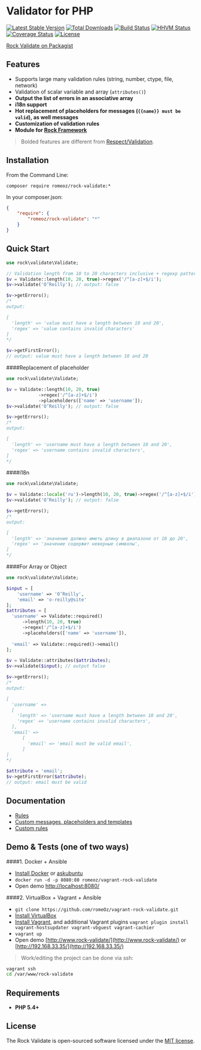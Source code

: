 Validator for PHP
=======================

[![Latest Stable Version](https://poser.pugx.org/romeOz/rock-validate/v/stable.svg)](https://packagist.org/packages/romeOz/rock-validate)
[![Total Downloads](https://poser.pugx.org/romeOz/rock-validate/downloads.svg)](https://packagist.org/packages/romeOz/rock-validate)
[![Build Status](https://travis-ci.org/romeOz/rock-validate.svg?branch=master)](https://travis-ci.org/romeOz/rock-validate)
[![HHVM Status](http://hhvm.h4cc.de/badge/romeoz/rock-validate.svg)](http://hhvm.h4cc.de/package/romeoz/rock-validate)
[![Coverage Status](https://coveralls.io/repos/romeOz/rock-validate/badge.svg?branch=master)](https://coveralls.io/r/romeOz/rock-validate?branch=master)
[![License](https://poser.pugx.org/romeOz/rock-validate/license.svg)](https://packagist.org/packages/romeOz/rock-validate)

[Rock Validate on Packagist](https://packagist.org/packages/romeOz/rock-validate)

Features
-------------------

 * Supports large many validation rules (string, number, ctype, file, network)
 * Validation of scalar variable and array (`attributes()`)
 * **Output the list of errors in an associative array**
 * **i18n support**
 * **Hot replacement of placeholders for messages (`{{name}} must be valid`), as well messages**
 * **Customization of validation rules**
 * **Module for [Rock Framework](https://github.com/romeOz/rock)**

> Bolded features are different from [Respect/Validation](https://github.com/Respect/Validation).

Installation
-------------------

From the Command Line:

```composer require romeoz/rock-validate:*```

In your composer.json:

```json
{
    "require": {
        "romeoz/rock-validate": "*"
    }
}
```

Quick Start
-------------------

```php
use rock\validate\Validate;

// Validation length from 10 to 20 characters inclusive + regexp pattern
$v = Validate::length(10, 20, true)->regex('/^[a-z]+$/i');
$v->validate('O’Reilly'); // output: false

$v->getErrors();
/*
output:

[
  'length' => 'value must have a length between 10 and 20',
  'regex' => 'value contains invalid characters'
]
*/

$v->getFirstError();
// output: value must have a length between 10 and 20
```

####Replacement of placeholder

```php
use rock\validate\Validate;

$v = Validate::length(10, 20, true)
            ->regex('/^[a-z]+$/i')
            ->placeholders(['name' => 'username']);
$v->validate('O’Reilly'); // output: false

$v->getErrors();
/*
output:

[
  'length' => 'username must have a length between 10 and 20',
  'regex' => 'username contains invalid characters',
]
*/
```

####i18n

```php
use rock\validate\Validate;

$v = Validate::locale('ru')->length(10, 20, true)->regex('/^[a-z]+$/i');
$v->validate('O’Reilly'); // output: false

$v->getErrors();
/*
output:

[
  'length' => 'значение должно иметь длину в диапазоне от 10 до 20',
  'regex' => 'значение содержит неверные символы',
]
*/
```

####For Array or Object

```php
use rock\validate\Validate;

$input = [
    'username' => 'O’Reilly',
    'email' => 'o-reilly@site'
];
$attributes = [
  'username' => Validate::required()
      ->length(10, 20, true)
      ->regex('/^[a-z]+$/i')
      ->placeholders(['name' => 'username']),
  
  'email' => Validate::required()->email()
];

$v = Validate::attributes($attributes);
$v->validate($input); // output false

$v->getErrors();
/*
output:

[
  'username' => 
  [
    'length' => 'username must have a length between 10 and 20',
    'regex' => 'username contains invalid characters',
  ],
  'email' => 
      [
        'email' => 'email must be valid email',
      ]
]
*/

$attribute = 'email';
$v->getFirstError($attribute);
// output: email must be valid
```

Documentation
-------------------

 * [Rules](https://github.com/romeOz/rock-validate/blob/master/docs/rules.md)
 * [Custom messages, placeholders and templates](https://github.com/romeOz/rock-validate/blob/master/docs/custom-messages.md)
 * [Custom rules](https://github.com/romeOz/rock-validate/blob/master/docs/custom-rules.md)

Demo & Tests (one of two ways)
-------------------

####1. Docker + Ansible

 * [Install Docker](https://docs.docker.com/installation/) or [askubuntu](http://askubuntu.com/a/473720)
 * `docker run -d -p 8080:80 romeoz/vagrant-rock-validate`
 * Open demo [http://localhost:8080/](http://localhost:8080/)
 
####2. VirtualBox + Vagrant + Ansible

 * `git clone https://github.com/romeOz/vagrant-rock-validate.git`
 * [Install VirtualBox](https://www.virtualbox.org/wiki/Downloads)
 * [Install Vagrant](https://www.vagrantup.com/downloads), and additional Vagrant plugins `vagrant plugin install vagrant-hostsupdater vagrant-vbguest vagrant-cachier`
 * `vagrant up`
 * Open demo [http://www.rock-validate/](http://www.rock-validate/) or [http://192.168.33.35/](http://192.168.33.35/)

> Work/editing the project can be done via ssh:

```bash
vagrant ssh
cd /var/www/rock-validate
```

Requirements
-------------------

 * **PHP 5.4+**

License
-------------------

The Rock Validate is open-sourced software licensed under the [MIT license](http://opensource.org/licenses/MIT).